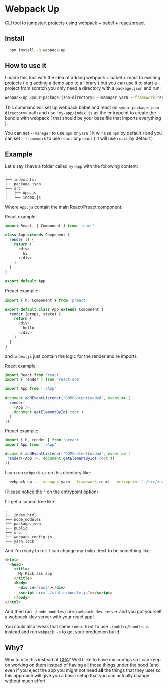 # Webpack Up

CLI tool to jumpstart projects using webpack + babel + react/preact

## Install

```bash
  npm install -g webpack-up
```

## How to use it

I made this tool with the idea of adding webpack + babel + react to existing projects ( e.g adding a demo app to a library ) but you can use it to start a project from scratch you only need a directory with a `package.json` and run:

```bash
webpack-up <your-package.json-directory> --manager yarn --framework react --entrypoint 'my-app/index.js'
```

This command will set up webpack babel and react on `<your-package.json-directory>` path and use `'my-app/index.js` as the entrypoint to create the bundle with webpack ( that should be your base file that imports everything ).

You can set `--manager` to use `npm` or `yarn` ( it will use `npm` by default ) and you can set `--framework` to use `react` or `preact` ( it will use `react` by default )

## Example

Let's say I have a folder called `my-app` with the following content:

```
.
├── index.html
├── package.json
├── src
│   ├── App.js
│   └── index.js
```

Where `App.js` contain the main React/Preact component:

React example:

```javascript
import React, { Component } from 'react'

class App extends Component {
  render () {
    return (
      <div>
        hi
      </div>
    )
  }
}

export default App
```

Preact example:

```javascript
import { h, Component } from 'preact'

export default class App extends Component {
  render (props, state) {
    return (
      <div>
        hello
      </div>
    )
  }
}
```

and `index.js` just contain the logic for the render and re imports

React example:

```javascript
import React from 'react'
import { render } from 'react-dom'

import App from './App'

document.addEventListener('DOMContentLoaded', event => (
  render(
    <App />,
    document.getElementById('root')
  )
))
```


Preact example:

```javascript
import { h, render } from 'preact'
import App from './App'

document.addEventListener('DOMContentLoaded', event => (
 render(<App />, document.getElementById('root'))
))

```

I can run `webpack-up` on this directory like:

```bash
  webpack-up . --manager yarn --framework react --entrypoint "./src/index.js"
```

(Please notice the `"` on the entrypoint option)

I'll get a source tree like:

```
.
├── index.html
├── node_modules
├── package.json
├── public
├── src
├── webpack.config.js
└── yarn.lock
```

And I'm ready to roll. I can change my `index.html` to be something like:

```html
<html>
  <head>
    <title>
      My Kick ass app
    </title>
    <body>
      <div id="root"></div>
      <script src="./static/bundle.js"></script>
    </body>
</html>

```

And then run `./node_modules/.bin/webpack-dev-server` and you got yourself a webpack-dev server with your react app!

You could also tweak that same `index.html` to use `./public/bundle.js` instead and run `webpack -p` to get your production build.

## Why?

Why to use this instead of [CRA](https://github.com/facebookincubator/create-react-app)? Well I like to have my configs so I can keep on working on them instead of having all those things under the hood (and even if you eject the app you might not need **all** the things that they use) so this approach will give you a basic setup that you can actually change without much effort
